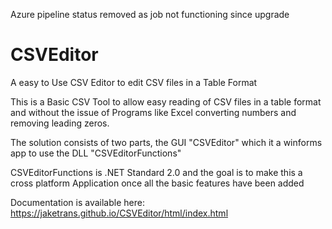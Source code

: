 Azure pipeline status removed as job not functioning since upgrade

# CSVEditor

A easy to Use CSV Editor to edit CSV files in a Table Format

This is a Basic CSV Tool to allow easy reading of CSV files in a table format and without the issue of Programs like Excel converting numbers and removing leading zeros.

The solution consists of two parts, the GUI "CSVEditor" which it a winforms app to use the DLL "CSVEditorFunctions"

CSVEditorFunctions is .NET Standard 2.0 and the goal is to make this a cross platform Application once all the basic features have been added

Documentation is available here: https://jaketrans.github.io/CSVEditor/html/index.html
